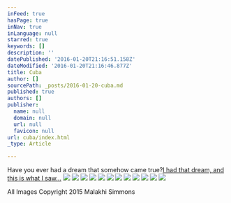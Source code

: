 ```yaml
---
inFeed: true
hasPage: true
inNav: true
inLanguage: null
starred: true
keywords: []
description: ''
datePublished: '2016-01-20T21:16:51.158Z'
dateModified: '2016-01-20T21:16:46.877Z'
title: Cuba
author: []
sourcePath: _posts/2016-01-20-cuba.md
published: true
authors: []
publisher:
  name: null
  domain: null
  url: null
  favicon: null
url: cuba/index.html
_type: Article

---
```

Have you ever had a dream that somehow came true?[I had that dream, and this is what I saw...][0]
![](https://the-grid-user-content.s3-us-west-2.amazonaws.com/1c35a76c-88e1-4fe7-bca6-0e87a04c3176.jpg)
![](https://s3-us-west-2.amazonaws.com/the-grid-img/p/d4edf1747b97151d78131ab652e02d3ecf873037.jpg)
![](https://s3-us-west-2.amazonaws.com/the-grid-img/p/e2d94f76ef17a1df0151c0ffcf29b5fb1deb5c67.jpg)
![](https://the-grid-user-content.s3-us-west-2.amazonaws.com/52a6f1d4-759f-4731-87f5-53211d87f7d5.jpg)
![](https://s3-us-west-2.amazonaws.com/the-grid-img/p/ccc87ff63f28ad4c268b269adfed8c5eb51f17ce.jpg)
![](https://the-grid-user-content.s3-us-west-2.amazonaws.com/c326a046-6cdf-42e9-8b4b-edea34d6a1e8.jpg)
![](https://the-grid-user-content.s3-us-west-2.amazonaws.com/c5b7a6ea-7b08-4ebb-9ca2-646b1bf03c90.jpg)
![](https://the-grid-user-content.s3-us-west-2.amazonaws.com/8d6cb251-aa6c-4fb5-9cd3-43f5b5997431.jpg)
![](https://the-grid-user-content.s3-us-west-2.amazonaws.com/6b9d3d76-422b-4040-9870-a46c79ee6b54.jpg)
![](https://s3-us-west-2.amazonaws.com/the-grid-img/p/f55c7a0c82bda44cb06c858b29473339c810cdde.jpg)
![](https://s3-us-west-2.amazonaws.com/the-grid-img/p/12ad9952f34fba054ded20e34f2548daecb57bd5.jpg)
![](https://s3-us-west-2.amazonaws.com/the-grid-img/p/6e3a6fe956d09415638785ff094d4e2439b29eb2.jpg)

All Images Copyright 2015 Malakhi Simmons

[0]: https://www.youtube.com/watch?v=pYq9H535Fpg&list=PL6D30B64B8CB6D3C4&index=1